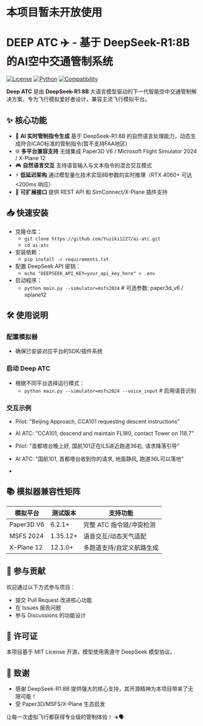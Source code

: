 # 本项目暂未开放使用

# DEEP ATC ✈️ - 基于 DeepSeek-R1:8B 的AI空中交通管制系统

[![License](https://img.shields.io/badge/License-MIT-blue.svg)](LICENSE)
[![Python](https://img.shields.io/badge/Python-3.8%2B-brightgreen)](https://www.python.org/)
[![Compatibility](https://img.shields.io/badge/Compatible%20with-Paper3D%20V6/MSFS%202024/XPLANE12-orange)]()

**Deep ATC** 是由 **DeepSeek-R1:8B** 大语言模型驱动的下一代智能空中交通管制解决方案，专为飞行模拟爱好者设计，兼容主流飞行模拟平台。


## ✨ 核心功能
- 🚀 **AI 实时管制指令生成**
  基于 DeepSeek-R1:8B 的自然语言处理能力，动态生成符合ICAO标准的管制指令(暂不支持FAA地区)
- 🌐 **多平台兼容支持**
  无缝集成 Paper3D V6 / Microsoft Flight Simulator 2024 / X-Plane 12
- 🎮 **自然语言交互**
  支持语音输入与文本指令的混合交互模式
- ⚡ **低延迟架构**
  通过模型量化技术实现8B参数的实时推理（RTX 4060+ 可达 <200ms 响应）
- 🔧 **可扩展接口**
  提供 REST API 和 SimConnect/X-Plane 插件支持

## 📥 快速安装
- 克隆仓库：
  - `git clone https://github.com/Yuziki1227/ai-atc.git`
  - `cd ai-atc`
- 安装依赖：
  - `pip install -r requirements.txt`
- 配置 DeepSeek API 密钥：
  - `echo "DEEPSEEK_API_KEY=your_api_key_here" > .env`
- 启动程序：
  - `python main.py --simulator=msfs2024`  # 可选参数: paper3d_v6 / xplane12

## 🛠️ 使用说明
### 配置模拟器
- 确保已安装对应平台的SDK/插件系统

### 启动 Deep ATC
- 根据不同平台选择运行模式：
  - `python main.py --simulator=msfs2024 --voice_input`  # 启用语音识别

### 交互示例
- Pilot: "Beijing Approach, CCA101 requesting descent instructions"
- AI ATC: "CCA101, descend and maintain FL180, contact Tower on 118.7"

- Pilot: "首都塔台晚上好, 国航101正在ILS进近跑道36右, 请求降落引导"
- AI ATC: "国航101, 首都塔台收到你的请求, 地面静风, 跑道36L可以落地"
-
## 📚 模拟器兼容性矩阵
| 模拟平台      | 测试版本    | 支持功能                           |
|---------------|-------------|------------------------------------|
| Paper3D V6    | 6.2.1+      | 完整 ATC 指令链/冲突检测           |
| MSFS 2024     | 1.35.12+    | 语音交互/动态天气适配               |
| X-Plane 12    | 12.1.0+     | 多跑道支持/自定义航路生成           |

## 🤝 参与贡献
欢迎通过以下方式参与项目：
- 提交 Pull Request 改进核心功能
- 在 Issues 报告问题
- 参与 Discussions 的功能设计

## 📜 许可证
本项目基于 MIT License 开源，模型使用需遵守 DeepSeek 模型协议。

## 🙏 致谢
- 感谢 DeepSeek-R1:8B 提供强大的核心支持，其开源精神为本项目带来了无限可能！
- 受 Paper3D/MSFS/X-Plane 生态启发

让每一次虚拟飞行都获得专业级的管制体验！ ✈️🗣️
